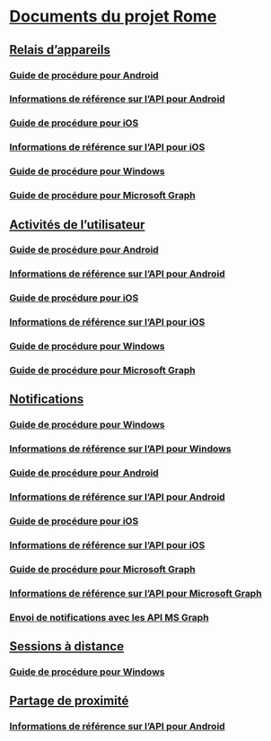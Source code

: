 # [Documents du projet Rome](index.md)

## [Relais d’appareils](devicerelay/index.md)
### [Guide de procédure pour Android](devicerelay/how-to-guide-for-android.md)
### [Informations de référence sur l’API pour Android](devicerelay/api-reference-for-android.md)
### [Guide de procédure pour iOS](devicerelay/how-to-guide-for-ios.md)
### [Informations de référence sur l’API pour iOS](devicerelay/api-reference-for-ios.md)
### [Guide de procédure pour Windows](devicerelay/how-to-guide-for-windows.md)
### [Guide de procédure pour Microsoft Graph](devicerelay/how-to-guide-for-microsoft-graph.md)

## [Activités de l’utilisateur](user-activities/index.md)
### [Guide de procédure pour Android](user-activities/how-to-guide-for-android.md)
### [Informations de référence sur l’API pour Android](user-activities/api-reference-for-android.md)
### [Guide de procédure pour iOS](user-activities/how-to-guide-for-ios.md)
### [Informations de référence sur l’API pour iOS](user-activities/api-reference-for-ios.md)
### [Guide de procédure pour Windows](user-activities/how-to-guide-for-windows.md)
### [Guide de procédure pour Microsoft Graph](user-activities/how-to-guide-for-microsoft-graph.md)

## [Notifications](notifications/index.md)
### [Guide de procédure pour Windows](notifications/how-to-guide-for-windows.md)
### [Informations de référence sur l’API pour Windows](notifications//api-reference-for-windows/index.md)
### [Guide de procédure pour Android](notifications/how-to-guide-for-android.md)
### [Informations de référence sur l’API pour Android](notifications/api-reference-for-android.md)
### [Guide de procédure pour iOS](notifications/how-to-guide-for-ios.md)
### [Informations de référence sur l’API pour iOS](notifications/api-reference-for-ios/index.md)
### [Guide de procédure pour Microsoft Graph](notifications/sending-notifications.md)
### [Informations de référence sur l’API pour Microsoft Graph](notifications/api-reference-for-windows/usernotifications/index.md)
### [Envoi de notifications avec les API MS Graph](notifications/sending-notifications.md)

## [Sessions à distance](remote-sessions/index.md)
### [Guide de procédure pour Windows](remote-sessions/how-to-guide-for-windows.md)

## [Partage de proximité](nearby-sharing/index.md)
### [Informations de référence sur l’API pour Android](nearby-sharing/api-reference-for-android.md)